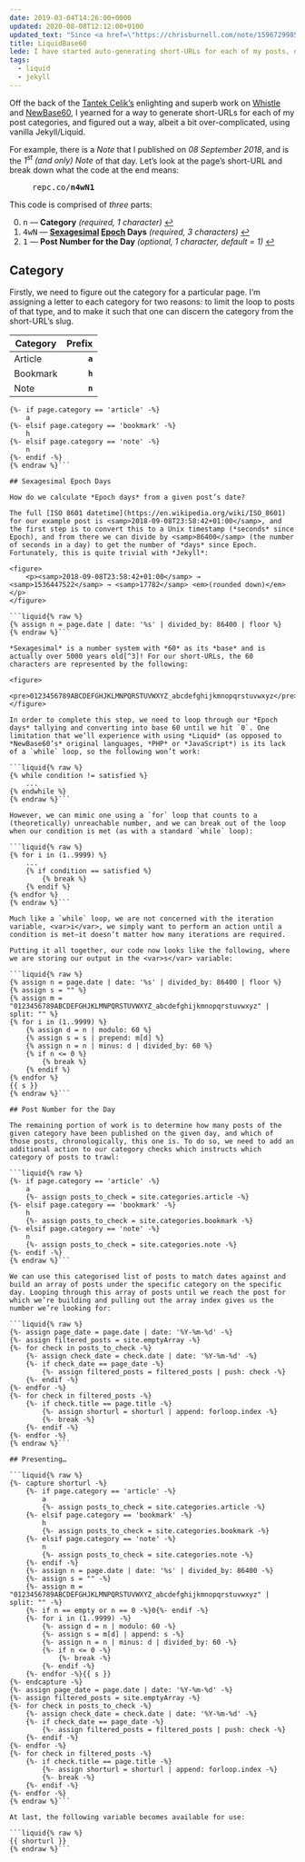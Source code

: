 ```yaml
---
date: 2019-03-04T14:26:00+0000
updated: 2020-08-08T12:12:00+0100
updated_text: "Since <a href=\"https://chrisburnell.com/note/1596729985\">moving to Eleventy</a> I have recreated this functionality using Nunjucks the same way I did using Liquid. For all intents and purposes everything in this article still stands, but if you'd like to see how I’m achieving this now, <a href=\"https://github.com/chrisburnell/chrisburnell.com/blob/master/src/_includes/formats/newBase60Format.js\">check out the source</a>."
title: LiquidBase60
lede: I have started auto-generating short-URLs for each of my posts, old and new, and opted to implement Tantek Çelik's <a href="http://tantek.pbworks.com/w/page/19402946/NewBase60" rel="external"><abbr title="A base 60 numbering system using only ASCII numbers and letters">NewBase60</abbr></a> for representing the unique URLs, but I've done so with Liquid so it plays nicely with my Jekyll-powered website.
tags:
  - liquid
  - jekyll
---
```


Off the back of the [Tantek Çelik’s](http://tantek.com/) enlighting and superb work on [Whistle](http://tantek.pbworks.com/w/page/21743973/Whistle) and [NewBase60](http://tantek.pbworks.com/w/page/19402946/NewBase60), I yearned for a way to generate short-URLs for each of my post categories, and figured out a way, albeit a bit over-complicated, using vanilla Jekyll/Liquid.

For example, there is a *Note* that I published on *08 September 2018*, and is the *1<sup>st</sup> (and only) Note* of that day. Let’s look at the page’s short-URL and break down what the code at the end means:

<figure>
    <samp class="beta">repc.co/<strong style="color: var(--color-raven);">n</strong><strong style="color: var(--color-canada);">4wN</strong><strong style="color: var(--color-liquid);">1</strong></samp>
</figure>

This code is comprised of *three* parts:

0. <samp class="strong" style="color: var(--color-raven);">n</samp> — **Category** *(required, 1 character)* <a href="#post-type">↩</a>
0. <samp class="strong" style="color: var(--color-canada);">4wN</samp> — **[Sexagesimal](https://en.wikipedia.org/wiki/Sexagesimal) [Epoch](https://en.wikipedia.org/wiki/Unix_time) Days** *(required, 3 characters)* <a href="#sexagesimal-epoch-days">↩</a>
0. <samp class="strong" style="color: var(--color-liquid);">1</samp> — **Post Number for the Day** *(optional, 1 character, default = 1)* <a href="#post-number-for-the-day">↩</a>

## Category

Firstly, we need to figure out the category for a particular page. I’m assigning a letter to each category for two reasons: to limit the loop to posts of that type, and to make it such that one can discern the category from the short-URL’s slug.

| Category | Prefix  |
| -------- | ------: |
| Article  | **`a`** |
| Bookmark | **`h`** |
| Note     | **`n`** |

```liquid{% raw %}
{%- if page.category == 'article' -%}
    a
{%- elsif page.category == 'bookmark' -%}
    h
{%- elsif page.category == 'note' -%}
    n
{%- endif -%}
{% endraw %}```

## Sexagesimal Epoch Days

How do we calculate *Epoch days* from a given post’s date?

The full [ISO 8601 datetime](https://en.wikipedia.org/wiki/ISO_8601) for our example post is <samp>2018-09-08T23:58:42+01:00</samp>, and the first step is to convert this to a Unix timestamp (*seconds* since Epoch), and from there we can divide by <samp>86400</samp> (the number of seconds in a day) to get the number of *days* since Epoch. Fortunately, this is quite trivial with *Jekyll*:

<figure>
    <p><samp>2018-09-08T23:58:42+01:00</samp> → <samp>1536447522</samp> → <samp>17782</samp> <em>(rounded down)</em></p>
</figure>

```liquid{% raw %}
{% assign n = page.date | date: '%s' | divided_by: 86400 | floor %}
{% endraw %}```

*Sexagesimal* is a number system with *60* as its *base* and is actually over 5000 years old[^3]! For our short-URLs, the 60 characters are represented by the following:

<figure>
    <pre>0123456789ABCDEFGHJKLMNPQRSTUVWXYZ_abcdefghijkmnopqrstuvwxyz</pre>
</figure>

In order to complete this step, we need to loop through our *Epoch days* tallying and converting into base 60 until we hit `0`. One limitation that we’ll experience with using *Liquid* (as opposed to *NewBase60’s* original languages, *PHP* or *JavaScript*) is its lack of a `while` loop, so the following won’t work:

```liquid{% raw %}
{% while condition != satisfied %}
    ...
{% endwhile %}
{% endraw %}```

However, we can mimic one using a `for` loop that counts to a (theoretically) unreachable number, and we can break out of the loop when our condition is met (as with a standard `while` loop):

```liquid{% raw %}
{% for i in (1..9999) %}
    ...
    {% if condition == satisfied %}
        {% break %}
    {% endif %}
{% endfor %}
{% endraw %}```

Much like a `while` loop, we are not concerned with the iteration variable, <var>i</var>, we simply want to perform an action until a condition is met—it doesn’t matter how many iterations are required.

Putting it all together, our code now looks like the following, where we are storing our output in the <var>s</var> variable:

```liquid{% raw %}
{% assign n = page.date | date: '%s' | divided_by: 86400 | floor %}
{% assign s = "" %}
{% assign m = "0123456789ABCDEFGHJKLMNPQRSTUVWXYZ_abcdefghijkmnopqrstuvwxyz" | split: "" %}
{% for i in (1..9999) %}
    {% assign d = n | modulo: 60 %}
    {% assign s = s | prepend: m[d] %}
    {% assign n = n | minus: d | divided_by: 60 %}
    {% if n <= 0 %}
        {% break %}
    {% endif %}
{% endfor %}
{{ s }}
{% endraw %}```

## Post Number for the Day

The remaining portion of work is to determine how many posts of the given category have been published on the given day, and which of those posts, chronologically, this one is. To do so, we need to add an additional action to our category checks which instructs which category of posts to trawl:

```liquid{% raw %}
{%- if page.category == 'article' -%}
    a
    {%- assign posts_to_check = site.categories.article -%}
{%- elsif page.category == 'bookmark' -%}
    h
    {%- assign posts_to_check = site.categories.bookmark -%}
{%- elsif page.category == 'note' -%}
    n
    {%- assign posts_to_check = site.categories.note -%}
{%- endif -%}
{% endraw %}```

We can use this categorised list of posts to match dates against and build an array of posts under the specific category on the specific day. Looping through this array of posts until we reach the post for which we’re building and pulling out the array index gives us the number we’re looking for:

```liquid{% raw %}
{%- assign page_date = page.date | date: '%Y-%m-%d' -%}
{%- assign filtered_posts = site.emptyArray -%}
{%- for check in posts_to_check -%}
    {%- assign check_date = check.date | date: '%Y-%m-%d' -%}
    {%- if check_date == page_date -%}
        {%- assign filtered_posts = filtered_posts | push: check -%}
    {%- endif -%}
{%- endfor -%}
{%- for check in filtered_posts -%}
    {%- if check.title == page.title -%}
        {%- assign shorturl = shorturl | append: forloop.index -%}
        {%- break -%}
    {%- endif -%}
{%- endfor -%}
{% endraw %}```

## Presenting…

```liquid{% raw %}
{%- capture shorturl -%}
    {%- if page.category == 'article' -%}
        a
        {%- assign posts_to_check = site.categories.article -%}
    {%- elsif page.category == 'bookmark' -%}
        h
        {%- assign posts_to_check = site.categories.bookmark -%}
    {%- elsif page.category == 'note' -%}
        n
        {%- assign posts_to_check = site.categories.note -%}
    {%- endif -%}
    {%- assign n = page.date | date: '%s' | divided_by: 86400 -%}
    {%- assign s = "" -%}
    {%- assign m = "0123456789ABCDEFGHJKLMNPQRSTUVWXYZ_abcdefghijkmnopqrstuvwxyz" | split: "" -%}
    {%- if n == empty or n == 0 -%}0{%- endif -%}
    {%- for i in (1..9999) -%}
        {%- assign d = n | modulo: 60 -%}
        {%- assign s = m[d] | append: s -%}
        {%- assign n = n | minus: d | divided_by: 60 -%}
        {%- if n <= 0 -%}
            {%- break -%}
        {%- endif -%}
    {%- endfor -%}{{ s }}
{%- endcapture -%}
{%- assign page_date = page.date | date: '%Y-%m-%d' -%}
{%- assign filtered_posts = site.emptyArray -%}
{%- for check in posts_to_check -%}
    {%- assign check_date = check.date | date: '%Y-%m-%d' -%}
    {%- if check_date == page_date -%}
        {%- assign filtered_posts = filtered_posts | push: check -%}
    {%- endif -%}
{%- endfor -%}
{%- for check in filtered_posts -%}
    {%- if check.title == page.title -%}
        {%- assign shorturl = shorturl | append: forloop.index -%}
        {%- break -%}
    {%- endif -%}
{%- endfor -%}
{% endraw %}```

At last, the following variable becomes available for use:

```liquid{% raw %}
{{ shorturl }}
{% endraw %}```

